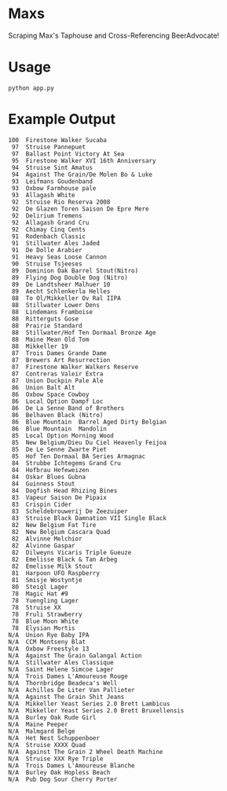 Maxs
====

Scraping Max's Taphouse and Cross-Referencing BeerAdvocate!

Usage
====

`python app.py`

Example Output
====

    100  Firestone Walker Sucaba
     97  Struise Pannepuet
     97  Ballast Point Victory At Sea
     95  Firestone Walker XVI 16th Anniversary
     94  Struise Sint Amatus
     94  Against The Grain/De Molen Bo & Luke
     93  Leifmans Goudenband
     93  Oxbow Farmhouse pale
     93  Allagash White
     92  Struise Rio Reserva 2008
     92  De Glazen Toren Saison De Epre Mere
     92  Delirium Tremens
     92  Allagash Grand Cru
     92  Chimay Cinq Cents
     91  Rodenbach Classic
     91  Stillwater Ales Jaded
     91  De Dolle Arabier
     91  Heavy Seas Loose Cannon
     90  Struise Tsjeeses
     89  Dominion Oak Barrel Stout(Nitro)
     89  Flying Dog Double Dog (Nitro)
     89  De Landtsheer Malhuer 10
     89  Aecht Schlenkerla Helles
     88  To Ol/Mikkeller Ov Ral IIPA
     88  Stillwater Lower Dens
     88  Lindemans Framboise
     88  Ritterguts Gose
     88  Prairie Standard
     88  Stillwater/Hof Ten Dormaal Bronze Age
     88  Maine Mean Old Tom
     88  Mikkeller 19
     87  Trois Dames Grande Dame
     87  Brewers Art Resurrection
     87  Firestone Walker Walkers Reserve
     87  Contreras Valeir Extra
     87  Union Duckpin Pale Ale
     86  Union Balt Alt
     86  Oxbow Space Cowboy
     86  Local Option Dampf Loc
     86  De La Senne Band of Brothers
     86  Belhaven Black (Nitro)
     86  Blue Mountain  Barrel Aged Dirty Belgian
     86  Blue Mountain  Mandolin
     85  Local Option Morning Wood
     85  New Belgium/Dieu Du Ciel Heavenly Feijoa
     85  De Le Senne Zwarte Piet
     85  Hof Ten Dormaal BA Series Armagnac
     84  Strubbe Ichtegems Grand Cru
     84  Hofbrau Hefeweizen
     84  Oskar Blues Gubna
     84  Guinness Stout
     84  Dogfish Head Rhizing Bines
     83  Vapeur Saison De Pipaix
     83  Crispin Cider
     83  Scheldebrouwerij De Zeezuiper
     83  Struise Black Damnation VII Single Black
     82  New Belgium Fat Tire
     82  New Belgium Cascara Quad
     82  Alvinne Melchior
     82  Alvinne Gaspar
     82  Dilweyns Vicaris Triple Gueuze
     82  Emelisse Black & Tan Arbeg
     82  Emelisse Milk Stout
     81  Harpoon UFO Raspberry
     81  Smisje Wostyntje
     80  Steigl Lager
     78  Magic Hat #9
     78  Yuengling Lager
     78  Struise XX
     78  Fruli Strawberry
     78  Blue Moon White
     78  Elysian Mortis
    N/A  Union Rye Baby IPA
    N/A  CCM Montseny Blat
    N/A  Oxbow Freestyle 13
    N/A  Against The Grain Galangal Action
    N/A  Stillwater Ales Classique
    N/A  Saint Helene Simcoe Lager
    N/A  Trois Dames L'Amoureuse Rouge
    N/A  Thornbridge Beadeca's Well
    N/A  Achilles De Liter Van Pallieter
    N/A  Against The Grain Shit Jeans
    N/A  Mikkeller Yeast Series 2.0 Brett Lambicus
    N/A  Mikkeller Yeast Series 2.0 Brett Bruxellensis
    N/A  Burley Oak Rude Girl
    N/A  Maine Peeper
    N/A  Malmgard Belge
    N/A  Het Nest Schuppenboer
    N/A  Struise XXXX Quad
    N/A  Against The Grain 2 Wheel Death Machine
    N/A  Struise XXX Rye Triple
    N/A  Trois Dames L'Amoureuse Blanche
    N/A  Burley Oak Hopless Beach
    N/A  Pub Dog Sour Cherry Porter